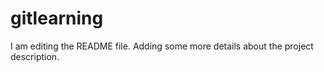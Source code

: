 # gitlearning

I am editing the README file. Adding some more details about the project description.
